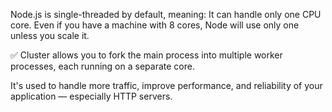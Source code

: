 Node.js is single-threaded by default, meaning:
It can handle only one CPU core.
Even if you have a machine with 8 cores, Node will use only one unless you scale it.

✅ Cluster allows you to fork the main process into multiple worker processes, each running on a separate core.

It's used to handle more traffic, improve performance, and reliability of your application — especially HTTP servers.